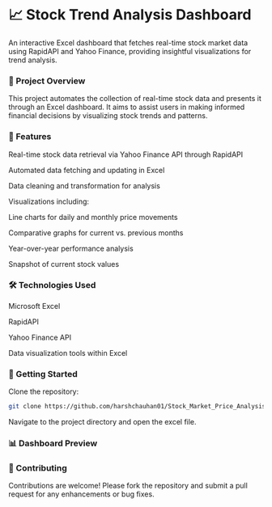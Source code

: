 # 📈 Stock Trend Analysis Dashboard
An interactive Excel dashboard that fetches real-time stock market data using RapidAPI and Yahoo Finance, providing insightful visualizations for trend analysis.​

### 📌 Project Overview
This project automates the collection of real-time stock data and presents it through an Excel dashboard. It aims to assist users in making informed financial decisions by visualizing stock trends and patterns.​

### 🔧 Features
Real-time stock data retrieval via Yahoo Finance API through RapidAPI​

Automated data fetching and updating in Excel​

Data cleaning and transformation for analysis​

Visualizations including:​

Line charts for daily and monthly price movements​

Comparative graphs for current vs. previous months​

Year-over-year performance analysis​

Snapshot of current stock values​

### 🛠️ Technologies Used
Microsoft Excel​

RapidAPI​

Yahoo Finance API​

Data visualization tools within Excel​


### 🚀 Getting Started
Clone the repository:​

```bash
git clone https://github.com/harshchauhan01/Stock_Market_Price_Analysis_Excel.git
```
Navigate to the project directory and open the excel file.​


### 📊 Dashboard Preview

### 🤝 Contributing
Contributions are welcome! Please fork the repository and submit a pull request for any enhancements or bug fixes.